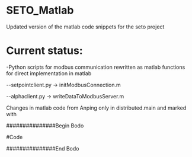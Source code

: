 # SETO_Matlab
Updated version of the matlab code snippets for the seto project

# Current status:
-Python scripts for modbus communication rewritten as matlab functions for direct implementation in matlab

--setpointclient.py -> initModbusConnection.m

--alphaclient.py -> writeDataToModbusServer.m

Changes in matlab code from Anping only in distributed.main and marked with

###############Begin Bodo

#Code

###############End Bodo

